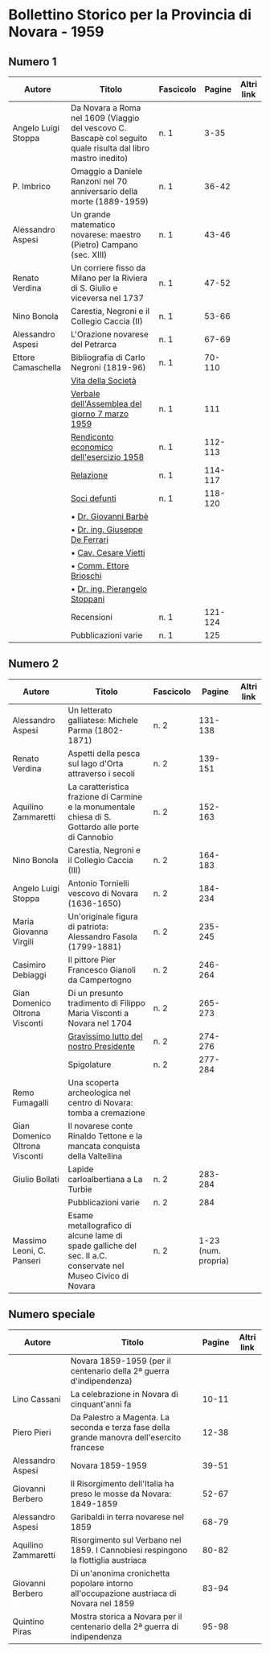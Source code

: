 # Bollettino Storico per la Provincia di Novara - 1959

## Numero 1

| Autore              | Titolo                                                                                                        | Fascicolo | Pagine  | Altri link |
|---------------------|---------------------------------------------------------------------------------------------------------------|-----------|---------|------------|
| Angelo Luigi Stoppa | Da Novara a Roma nel 1609 (Viaggio del vescovo C. Bascapè col seguito quale risulta dal libro mastro inedito) | n. 1      | 3-35    |            |
| P. Imbrico          | Omaggio a Daniele Ranzoni nel 70 anniversario della morte (1889-1959)                                         | n. 1      | 36-42   |            |
| Alessandro Aspesi   | Un grande matematico novarese: maestro (Pietro) Campano (sec. XIII)                                           | n. 1      | 43-46   |            |
| Renato Verdina      | Un corriere fisso da Milano per la Riviera di S. Giulio e viceversa nel 1737                                  | n. 1      | 47-52   |            |
| Nino Bonola         | Carestia, Negroni e il Collegio Caccia (II)                                                                   | n. 1      | 53-66   |            |
| Alessandro Aspesi   | L'Orazione novarese del Petrarca                                                                              | n. 1      | 67-69   |            |
| Ettore Camaschella  | Bibliografia di Carlo Negroni (1819-96)                                                                       | n. 1      | 70-110  |            |
|                     | [Vita della Società](http://www.ssno.it/BSPNo/bspn_vita59.html#590)                                           |           |         |            |
|                     | [Verbale dell'Assemblea del giorno 7 marzo 1959](http://www.ssno.it/BSPNo/bspn_vita59.html#591)               | n. 1      | 111     |            |
|                     | [Rendiconto economico dell'esercizio 1958](http://www.ssno.it/BSPNo/bspn_vita59.html#592)                     | n. 1      | 112-113 |            |
|                     | [Relazione](http://www.ssno.it/BSPNo/bspn_vita59.html#593)                                                    | n. 1      | 114-117 |            |
|                     | [Soci defunti](http://www.ssno.it/BSPNo/bspn_vita59.html#594)                                                 | n. 1      | 118-120 |            |
|                     | • [Dr. Giovanni Barbè](http://www.ssno.it/BSPNo/bspn_vita59.html#594-1)                                       |           |         |            |
|                     | • [Dr. ing. Giuseppe De Ferrari](http://www.ssno.it/BSPNo/bspn_vita59.html#594-2)                             |           |         |            |
|                     | • [Cav. Cesare Vietti](http://www.ssno.it/BSPNo/bspn_vita59.html#594-3)                                       |           |         |            |
|                     | • [Comm. Ettore Brioschi](http://www.ssno.it/BSPNo/bspn_vita59.html#594-4)                                    |           |         |            |
|                     | • [Dr. ing. Pierangelo Stoppani](http://www.ssno.it/BSPNo/bspn_vita59.html#594-5)                             |           |         |            |
|                     | Recensioni                                                                                                    | n. 1      | 121-124 |            |
|                     | Pubblicazioni varie                                                                                           | n. 1      | 125     |            |

## Numero 2

| Autore                         | Titolo                                                                                                       | Fascicolo | Pagine              | Altri link |
|--------------------------------|--------------------------------------------------------------------------------------------------------------|-----------|---------------------|------------|
| Alessandro Aspesi              | Un letterato galliatese: Michele Parma (1802-1871)                                                           | n. 2      | 131-138             |            |
| Renato Verdina                 | Aspetti della pesca sul lago d'Orta attraverso i secoli                                                      | n. 2      | 139-151             |            |
| Aquilino Zammaretti            | La caratteristica frazione di Carmine e la monumentale chiesa di S. Gottardo alle porte di Cannobio          | n. 2      | 152-163             |            |
| Nino Bonola                    | Carestia, Negroni e il Collegio Caccia (III)                                                                 | n. 2      | 164-183             |            |
| Angelo Luigi Stoppa            | Antonio Tornielli vescovo di Novara (1636-1650)                                                              | n. 2      | 184-234             |            |
| Maria Giovanna Virgili         | Un'originale figura di patriota: Alessandro Fasola (1799-1881)                                               | n. 2      | 235-245             |            |
| Casimiro Debiaggi              | Il pittore Pier Francesco Gianoli da Campertogno                                                             | n. 2      | 246-264             |            |
| Gian Domenico Oltrona Visconti | Di un presunto tradimento di Filippo Maria Visconti a Novara nel 1704                                        | n. 2      | 265-273             |            |
|                                | [Gravissimo lutto del nostro Presidente](http://www.ssno.it/BSPNo/bspn_vita59.html#594-6)                    | n. 2      | 274-276             |            |
|                                | Spigolature                                                                                                  | n. 2      | 277-284             |            |
| Remo Fumagalli                 | Una scoperta archeologica nel centro di Novara: tomba a cremazione                                           |           |                     |            |
| Gian Domenico Oltrona Visconti | Il novarese conte Rinaldo Tettone e la mancata conquista della Valtellina                                    |           |                     |            |
| Giulio Bollati                 | Lapide carloalbertiana a La Turbie                                                                           | n. 2      | 283-284             |            |
|                                | Pubblicazioni varie                                                                                          | n. 2      | 284                 |            |
| Massimo Leoni, C. Panseri      | Esame metallografico di alcune lame di spade galliche del sec. II a.C. conservate nel Museo Civico di Novara | n. 2      | 1-23 (num. propria) |            |

## Numero speciale

| Autore              | Titolo                                                                                     | Pagine | Altri link |
|---------------------|--------------------------------------------------------------------------------------------|--------|------------|
|                     | Novara 1859-1959 (per il centenario della 2ª guerra d'indipendenza)                        |        |            |
| Lino Cassani        | La celebrazione in Novara di cinquant'anni fa                                              | 10-11  |            |
| Piero Pieri         | Da Palestro a Magenta. La seconda e terza fase della grande manovra dell'esercito francese | 12-38  |            |
| Alessandro Aspesi   | Novara 1859-1959                                                                           | 39-51  |            |
| Giovanni Berbero    | Il Risorgimento dell'Italia ha preso le mosse da Novara: 1849-1859                         | 52-67  |            |
| Alessandro Aspesi   | Garibaldi in terra novarese nel 1859                                                       | 68-79  |            |
| Aquilino Zammaretti | Risorgimento sul Verbano nel 1859. I Cannobiesi respingono la flottiglia austriaca         | 80-82  |            |
| Giovanni Berbero    | Di un'anonima cronichetta popolare intorno all'occupazione austriaca di Novara nel 1859    | 83-94  |            |
| Quintino Piras      | Mostra storica a Novara per il centenario della 2ª guerra di indipendenza                  | 95-98  |            |
